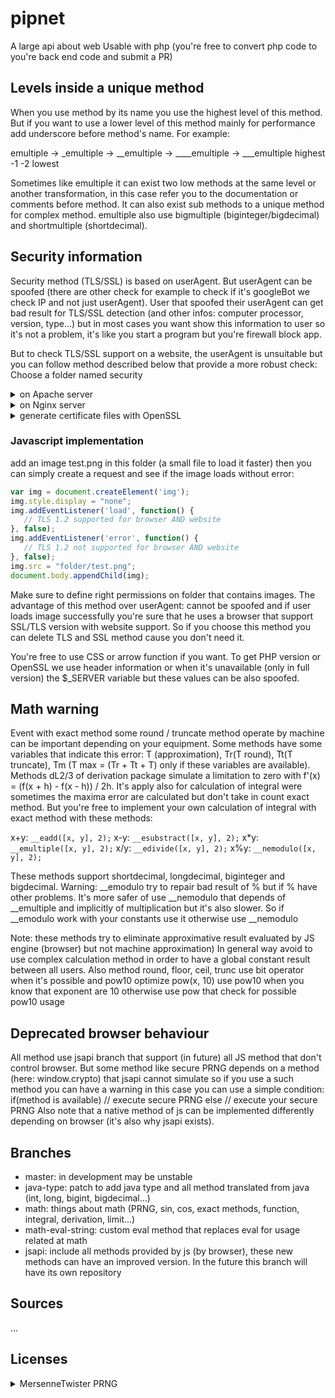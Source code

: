 # pipnet
A large api about web
Usable with php (you're free to convert php code to you're back end code and submit a PR)

## Levels inside a unique method
When you use method by its name you use the highest level of this method. But if you want to use a lower level of this method mainly for performance add underscore before method's name. For example:

emultiple -> _emultiple -> __emultiple  -> ____emultiple
                        -> ___emultiple
highest         -1             -2              lowest

Sometimes like emultiple it can exist two low methods at the same level or another transformation, in this case refer you to the documentation or comments before method. It can also exist sub methods to a unique method for complex method.
emultiple also use bigmultiple (biginteger/bigdecimal) and shortmultiple (shortdecimal).

## Security information
Security method (TLS/SSL) is based on userAgent. But userAgent can be spoofed (there are other check for example to check if it's googleBot we check IP and not just userAgent). User that spoofed their userAgent can get bad result for TLS/SSL detection (and other infos: computer processor, version, type...) but in most cases you want show this information to user so it's not a problem, it's like you start a program but you're firewall block app.

But to check TLS/SSL support on a website, the userAgent is unsuitable but you can follow method described below that provide a more robust check:
Choose a folder named security

<details>
  <summary>on Apache server</summary>
   in ssl.conf on security folder with http2_module and mod_ssl enabled:

   ```conf
   <VirtualHost *:443>
      ServerName www.example.com
      
      <IfModule http2_module>
         Protocols h2 http/1.1
      </IfModule>
      <IfModule ssl_module>
         SSLEngine on
         SSLCertificateFile "/path/to/www.example.com.cert" # use openssl to generate cert / key files
         SSLCertificateKeyFile "/path/to/www.example.com.key"
         
         SSLUseStapling On # enable better method of listening status certificate
         SSLStaplingCache "shmcb:ssl_stapling(32768)"
      </IfModule>
      
      # if ssl.conf isn't located inside security folder you can use Location scope
      #<Location "/security">
         <IfModule ssl_module>
            SSLProtocol all -SSLv2 -SSLv3 -TLSv1 -TLSv1.1 # version that isn't supported (all without the version that you check: here it's TLS 1.2)
            SSLCipherSuite HIGH:!aNULL:!MD5:!3DES # high cipher
            #SSLCipherSuite RC4-SHA:AES128-SHA:HIGH:!aNULL:!MD5 high cipher algorithm optimized speed (choosed by mod_ssl)
            SSLHonorCipherOrder on # disable client preference (avoid spoofed result)
         </IfModule>
      #</Location>
   </VirtualHost>
   ```
   See: https://httpd.apache.org/docs/trunk/fr/ssl/ssl_howto.html
   Reload Apache
</details>
<details>
  <summary>on Nginx server</summary>
   in nginx.conf or virtual domain config file with ngx_http_ssl_module enabled

   ```conf
   #http {
      server {
         listen 443;
         server_name www.example.com;
         ssl on;
         ssl_certificate /etc/nginx/ssl/server.crt;
         ssl_certificate_key     /etc/nginx/ssl/server.key;

         ssl_stapling on; # enable better method of listening status certificate
         ssl_stapling_verify on;

         # if config file isn't located inside security folder you can use location scope
         #location /security {
            ssl_protocols TLSv1.2;
            ssl_prefer_server_ciphers on; # disable client preference
         #}
      }
   #}
   ```
   Check nginx config error with command: `nginx -t`
   See: https://nginx.org/en/docs/http/ngx_http_ssl_module.html#ssl_protocols
   Reload Nginx
</details>
<details>
   <summary>generate certificate files with OpenSSL</summary>
   in terminal:
   - openssl genrsa -des3 -out server.key 2048
   - openssl req -new -key server.key -out server.csr
   (optional) - openssl req -noout -text -in server.csr // check accurate info
   if when you reload server (Nginx or Apache) he cannot reads these file type to disable password:
   (unrecommended) - openssl rsa -in server.key -out server.unsafe.key
</details>

### Javascript implementation
add an image test.png in this folder (a small file to load it faster)
then you can simply create a request and see if the image loads without error:

```Javascript
var img = document.createElement('img');
img.style.display = "none";
img.addEventListener('load', function() {
   // TLS 1.2 supported for browser AND website
}, false);
img.addEventListener('error', function() {
   // TLS 1.2 not supported for browser AND website
}, false);
img.src = "folder/test.png";
document.body.appendChild(img);
```
Make sure to define right permissions on folder that contains images.
The advantage of this method over userAgent: cannot be spoofed and if user loads image successfully
you're sure that he uses a browser that support SSL/TLS version with website support. So if you choose this method you can delete TLS and SSL method cause you don't need it.

You're free to use CSS or arrow function if you want.
To get PHP version or OpenSSL we use header information or when it's unavailable (only in full version) the $_SERVER variable but these values can be also spoofed. 

## Math warning
Event with exact method some round / truncate method operate by machine can be important depending on your equipment. Some methods have some variables that indicate this error: T (approximation), Tr(T round), Tt(T truncate), Tm (T max = (Tr + Tt + T) only if these variables are available). Methods dL2/3 of derivation package simulate a limitation to zero with f'(x) = (f(x + h) - f(x - h)) / 2h. It's apply also for calculation of integral were sometimes the maxima error are calculated but don't take in count exact method. But you're free to implement your own calculation of integral with exact method with these methods:

   x+y: `__eadd([x, y], 2);`
   x-y: `__esubstract([x, y], 2);`
   x*y: `__emultiple([x, y], 2);`
   x/y: `__edivide([x, y], 2);`
   x%y: `__nemodulo([x, y], 2);`

These methods support shortdecimal, longdecimal, biginteger and bigdecimal.
Warning: __emodulo try to repair bad result of % but if % have other problems. It's more safer of use __nemodulo that depends of __emultiple and implicitly of multiplication but it's also slower. So if __emodulo work with your constants use it otherwise use __nemodulo

Note: these methods try to eliminate approximative result evaluated by JS engine (browser) but not machine approximation)
In general way avoid to use complex calculation method in order to have a global constant result between all users.
Also method round, floor, ceil, trunc use bit operator when it's possible and pow10 optimize pow(x, 10)
use pow10 when you know that exponent are 10 otherwise use pow that check for possible pow10 usage

## Deprecated browser behaviour
All method use jsapi branch that support (in future) all JS method that don't control browser.
But some method like secure PRNG depends on a method (here: window.crypto) that jsapi cannot simulate so if you use a such method you can have a warning in this case you can use a simple condition:
if(method is available) // execute secure PRNG
else // execute your secure PRNG
Also note that a native method of js can be implemented differently depending on browser (it's also why jsapi exists).

## Branches
- master: in development may be unstable
- java-type: patch to add java type and all method translated from java (int, long, bigint, bigdecimal...)
- math: things about math (PRNG, sin, cos, exact methods, function, integral, derivation, limit...)
- math-eval-string: custom eval method that replaces eval for usage related at math
- jsapi: include all methods provided by js (by browser), these new methods can have an improved version. In the future this branch will have its own repository

## Sources
...

## Licenses
<details>
  <summary>MersenneTwister PRNG</summary>
    A C-program for MT19937, with initialization improved 2002/2/10.
    Coded by Takuji Nishimura and Makoto Matsumoto.
    This is a faster version by taking Shawn Cokus's optimization,
    Matthe Bellew's simplification, Isaku Wada's real version.

    Before using, initialize the state by using init_genrand(seed) 
    or init_by_array(init_key, key_length).

    Copyright (C) 1997 - 2002, Makoto Matsumoto and Takuji Nishimura,
    All rights reserved.                          

   Redistribution and use in source and binary forms, with or without
   modification, are permitted provided that the following conditions
   are met:

     1. Redistributions of source code must retain the above copyright
        notice, this list of conditions and the following disclaimer.

     2. Redistributions in binary form must reproduce the above copyright
        notice, this list of conditions and the following disclaimer in the
        documentation and/or other materials provided with the distribution.

     3. The names of its contributors may not be used to endorse or promote 
        products derived from this software without specific prior written 
        permission.

   THIS SOFTWARE IS PROVIDED BY THE COPYRIGHT HOLDERS AND CONTRIBUTORS
   "AS IS" AND ANY EXPRESS OR IMPLIED WARRANTIES, INCLUDING, BUT NOT
   LIMITED TO, THE IMPLIED WARRANTIES OF MERCHANTABILITY AND FITNESS FOR
   A PARTICULAR PURPOSE ARE DISCLAIMED.  IN NO EVENT SHALL THE COPYRIGHT OWNER OR
   CONTRIBUTORS BE LIABLE FOR ANY DIRECT, INDIRECT, INCIDENTAL, SPECIAL,
   EXEMPLARY, OR CONSEQUENTIAL DAMAGES (INCLUDING, BUT NOT LIMITED TO,
   PROCUREMENT OF SUBSTITUTE GOODS OR SERVICES; LOSS OF USE, DATA, OR
   PROFITS; OR BUSINESS INTERRUPTION) HOWEVER CAUSED AND ON ANY THEORY OF
   LIABILITY, WHETHER IN CONTRACT, STRICT LIABILITY, OR TORT (INCLUDING
   NEGLIGENCE OR OTHERWISE) ARISING IN ANY WAY OUT OF THE USE OF THIS
   SOFTWARE, EVEN IF ADVISED OF THE POSSIBILITY OF SUCH DAMAGE.


   Any feedback is very welcome.
   http://www.math.sci.hiroshima-u.ac.jp/~m-mat/MT/emt.html
   email: m-mat @ math.sci.hiroshima-u.ac.jp (remove space)
</details>